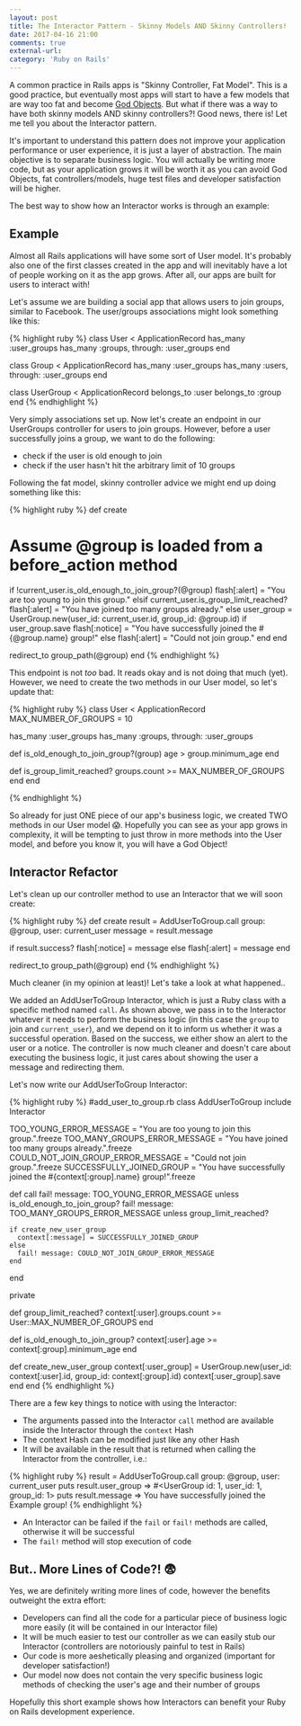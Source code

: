 ```yaml
---
layout: post
title: The Interactor Pattern - Skinny Models AND Skinny Controllers!
date: 2017-04-16 21:00
comments: true
external-url:
category: 'Ruby on Rails'
---
```


A common practice in Rails apps is "Skinny Controller, Fat Model". This is a good practice, but eventually most apps will start to have a few models that are way too fat and become [God Objects](https://en.wikipedia.org/wiki/God_object). But what if there was a way to have both skinny models AND skinny controllers?! Good news, there is! Let me tell you about the Interactor pattern.

It's important to understand this pattern does not improve your application performance or user experience, it is just a layer of abstraction. The main objective is to separate business logic. You will actually be writing more code, but as your application grows it will be worth it as you can avoid God Objects, fat controllers/models, huge test files and developer satisfaction will be higher.

The best way to show how an Interactor works is through an example:

## Example

Almost all Rails applications will have some sort of User model. It's probably also one of the first classes created in the app and will inevitably have a lot of people working on it as the app grows. After all, our apps are built for users to interact with!

Let's assume we are building a social app that allows users to join groups, similar to Facebook. The user/groups associations might look something like this:

{% highlight ruby %}
class User < ApplicationRecord
  has_many :user_groups
  has_many :groups, through: :user_groups
end

class Group < ApplicationRecord
  has_many :user_groups
  has_many :users, through: :user_groups
end

class UserGroup < ApplicationRecord
  belongs_to :user
  belongs_to :group
end
{% endhighlight %}

Very simply associations set up. Now let's create an endpoint in our UserGroups controller for users to join groups. However, before a user successfully joins a group, we want to do the following:

* check if the user is old enough to join
* check if the user hasn't hit the arbitrary limit of 10 groups

Following the fat model, skinny controller advice we might end up doing something like this:

{% highlight ruby %}
def create
  # Assume @group is loaded from a before_action method

  if !current_user.is_old_enough_to_join_group?(@group)
    flash[:alert] = "You are too young to join this group."
  elsif current_user.is_group_limit_reached?
    flash[:alert] = "You have joined too many groups already."
  else
    user_group = UserGroup.new(user_id: current_user.id, group_id: @group.id)
    if user_group.save
      flash[:notice] = "You have successfully joined the #{@group.name} group!"
    else
      flash[:alert] = "Could not join group."
    end
  end

  redirect_to group_path(@group)
end
{% endhighlight %}

This endpoint is not *too* bad. It reads okay and is not doing that much (yet). However, we need to create the two methods in our User model, so let's update that:

{% highlight ruby %}
class User < ApplicationRecord
  MAX_NUMBER_OF_GROUPS = 10

  has_many :user_groups
  has_many :groups, through: :user_groups

  def is_old_enough_to_join_group?(group)
    age > group.minimum_age
  end

  def is_group_limit_reached?
    groups.count >= MAX_NUMBER_OF_GROUPS
  end
end

{% endhighlight %}

So already for just ONE piece of our app's business logic, we created TWO methods in our User model 😱. Hopefully you can see as your app grows in complexity, it will be tempting to just throw in more methods into the User model, and before you know it, you will have a God Object!

## Interactor Refactor

Let's clean up our controller method to use an Interactor that we will soon create:

{% highlight ruby %}
def create
  result = AddUserToGroup.call group: @group, user: current_user
  message = result.message

  if result.success?
    flash[:notice] = message
  else
    flash[:alert] = message
  end

  redirect_to group_path(@group)
end
{% endhighlight %}

Much cleaner (in my opinion at least)! Let's take a look at what happened..

We added an AddUserToGroup Interactor, which is just a Ruby class with a specific method named `call`. As shown above, we pass in to the Interactor whatever it needs to perform the business logic (in this case the `group` to join and `current_user`), and we depend on it to inform us whether it was a successful operation. Based on the success, we either show an alert to the user or a notice. The controller is now much cleaner and doesn't care about executing the business logic, it just cares about showing the user a message and redirecting them.

Let's now write our AddUserToGroup Interactor:

{% highlight ruby %}
#add_user_to_group.rb
class AddUserToGroup
  include Interactor

  TOO_YOUNG_ERROR_MESSAGE = "You are too young to join this group.".freeze
  TOO_MANY_GROUPS_ERROR_MESSAGE = "You have joined too many groups already.".freeze
  COULD_NOT_JOIN_GROUP_ERROR_MESSAGE = "Could not join group.".freeze
  SUCCESSFULLY_JOINED_GROUP = "You have successfully joined the #{context[:group].name} group!".freeze

  def call
    fail! message: TOO_YOUNG_ERROR_MESSAGE unless is_old_enough_to_join_group?
    fail! message: TOO_MANY_GROUPS_ERROR_MESSAGE unless group_limit_reached?

    if create_new_user_group
      context[:message] = SUCCESSFULLY_JOINED_GROUP
    else
      fail! message: COULD_NOT_JOIN_GROUP_ERROR_MESSAGE
    end
  end

  private

  def group_limit_reached?
    context[:user].groups.count >= User::MAX_NUMBER_OF_GROUPS
  end

  def is_old_enough_to_join_group?
    context[:user].age >= context[:group].minimum_age
  end

  def create_new_user_group
    context[:user_group] = UserGroup.new(user_id: context[:user].id, group_id: context[:group].id)
    context[:user_group].save
  end
end
{% endhighlight %}

There are a few key things to notice with using the Interactor:

* The arguments passed into the Interactor `call` method are available inside the Interactor through the `context` Hash
* The context Hash can be modified just like any other Hash
* It will be available in the result that is returned when calling the Interactor from the controller, i.e.:

{% highlight ruby %}
result = AddUserToGroup.call group: @group, user: current_user
puts result.user_group
 => #<UserGroup id: 1, user_id: 1, group_id: 1>
puts result.message
=> You have successfully joined the Example group!
{% endhighlight %}

* An Interactor can be failed if the `fail` or `fail!` methods are called, otherwise it will be successful
* The `fail!` method will stop execution of code

## But.. More Lines of Code?! 😨

Yes, we are definitely writing more lines of code, however the benefits outweight the extra effort:

* Developers can find all the code for a particular piece of business logic more easily (it will be contained in our Interactor file)
* It will be much easier to test our controller as we can easily stub our Interactor (controllers are notoriously painful to test in Rails)
* Our code is more aeshetically pleasing and organized (important for developer satisfaction!)
* Our model now does not contain the very specific business logic methods of checking the user's age and their number of groups

Hopefully this short example shows how Interactors can benefit your Ruby on Rails development experience.